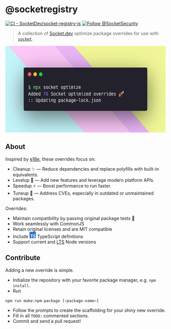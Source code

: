 # @socketregistry

[![CI - SocketDev/socket-registry-js](https://github.com/SocketDev/socket-registry-js/actions/workflows/test.yml/badge.svg)](https://github.com/SocketDev/socket-registry-js/actions/workflows/test.yml)
[![Follow @SocketSecurity](https://img.shields.io/twitter/follow/SocketSecurity?style=social)](https://twitter.com/SocketSecurity)

> A collection of [Socket.dev](https://socket.dev/) optimize package overrides
> for use with [`socket`](https://docs.socket.dev/docs/socket-cli).

<img src="./socket-optimize-hero.png" height="272px" width="576px" alt="npx socket optimize">

## About

Inspired by [e18e](https://e18e.dev/), these overrides focus on:

- Cleanup ✨ — Reduce dependencies and replace polyfills with built-in
  equivalents.
- Levelup 🧩 — Add new features and leverage modern platform APIs.
- Speedup ⚡ — Boost performance to run faster.
- Tuneup 🔧 — Address CVEs, especially in outdated or unmaintained packages.

Overrides:

- Maintain compatibility by passing original package tests 💯
- Work seamlessly with CommonJS
- Retain original licenses and are MIT compatible
- Include
  <a href="https://www.typescriptlang.org/"><img src="./ts.svg" height="20px" title="This package contains built-in TypeScript declarations" alt="TypeScript icon, indicating that this package has built-in type declarations"></a>
  TypeScript definitions
- Support current and [LTS](https://nodejs.org/en/about/previous-releases) Node
  versions

## Contribute

Adding a new override is simple.

- Initialize the repository with your favorite package manager, e.g.
  `npm install`.
- Run

```bash
npm run make:npm-package [<package-name>]
```

- Follow the prompts to create the scaffolding for your shiny new override.
- Fill in all `TODO:` commented sections.
- Commit and send a pull request!
